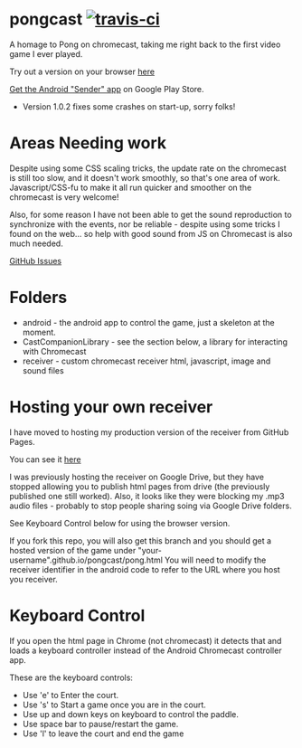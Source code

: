 pongcast [![travis-ci](https://travis-ci.org/andrewdavidmackenzie/pongcast.png?branch=master)](https://travis-ci.org/andrewdavidmackenzie/pongcast)
======

A homage to Pong on chromecast, taking me right back to the first video game I ever played.

Try out a version on your browser [here](http://andrewdavidmackenzie.github.io/pongcast/pong.html)

[Get the Android "Sender" app](https://play.google.com/store/apps/details?id=net.mackenzie_serres.pongcast) on Google Play Store. 
- Version 1.0.2 fixes some crashes on start-up, sorry folks!

Areas Needing work
=====
Despite using some CSS scaling tricks, the update rate on the chromecast is still too slow, and it doesn't work smoothly, so that's one area of work.
Javascript/CSS-fu to make it all run quicker and smoother on the chromecast is very welcome!

Also, for some reason I have not been able to get the sound reproduction to synchronize with the events, nor be
reliable - despite using some tricks I found on the web... so help with good sound from JS on Chromecast is also
much needed.

[GitHub Issues](https://github.com/andrewdavidmackenzie/pongcast/issues)

Folders
======
* android - the android app to control the game, just a skeleton at the moment.
* CastCompanionLibrary - see the section below, a library for interacting with Chromecast
* receiver - custom chromecast receiver html, javascript, image and sound files

Hosting your own receiver
=
I have moved to hosting my production version of the receiver from GitHub Pages.

You can see it [here](http://andrewdavidmackenzie.github.io/pongcast/index.html)

I was previously hosting the receiver on Google Drive, but they have stopped allowing you to publish html pages from drive (the previously published one still worked).
Also, it looks like they were blocking my .mp3 audio files - probably to stop people sharing soing via Google Drive folders.

See Keyboard Control below for using the browser version.

If you fork this repo, you will also get this branch and you should get a hosted version of the game under "your-username".github.io/pongcast/pong.html
You will need to modify the receiver identifier in the android code to refer to the URL where you host you receiver.

Keyboard Control
=
If you open the html page in Chrome (not chromecast) it detects that and loads a keyboard controller 
instead of the Android Chromecast controller app.

These are the keyboard controls:
* Use 'e' to Enter the court.
* Use 's' to Start a game once you are in the court.
* Use up and down keys on keyboard to control the paddle.
* Use space bar to pause/restart the game.
* Use 'l' to leave the court and end the game